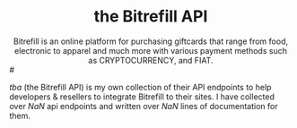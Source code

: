<div align="center">
<h1> the Bitrefill API </h1>
Bitrefill is an online platform for purchasing giftcards that range from food, electronic to apparel and much more with various payment methods such as CRYPTOCURRENCY, and FIAT.
</div>
# 

*tba* (the Bitrefill API) is my own collection of their API endpoints to help developers & resellers to integrate Bitrefill to their sites. I have collected over *NaN* api endpoints and written over *NaN* lines of documentation for them. 

